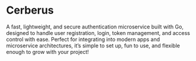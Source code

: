 # Cerberus
A fast, lightweight, and secure authentication microservice built with Go, designed to handle user registration, login, token management, and access control with ease. Perfect for integrating into modern apps and microservice architectures, it’s simple to set up, fun to use, and flexible enough to grow with your project!
